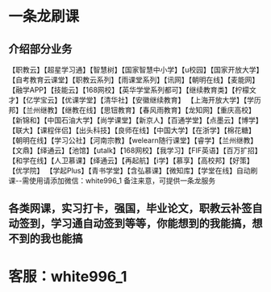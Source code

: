 # 一条龙刷课

## 介绍部分业务
【职教云】【超星学习通】【智慧树】【国家智慧中小学】【u校园】【国家开放大学】【自考教育云课堂】【职教云系列】【雨课堂系列】【讯网】【朝明在线】【麦能网】【融学APP】【技能云】【168网校】【英华学堂系列都可】【继续教育类】【柠檬文才】【亿学宝云】【优课学堂】【清华社】【安徽继续教育】 【上海开放大学】【学历邦】【兰州继教】【继教在线】【思钮教育】【春风雨教育】【龙知网】【重庆高校】【新锦和】【中国石油大学】【尚学课堂】【新京人】【百通学堂】【点墨云】【博学】【联大】【课程伴侣】【出头科技】【良师在线】【中国大学】【在浙学】【棉花糖】【朝明在线】【学习公社】【河南宗教】【welearn随行课堂】【睿学】【兰州继教】【文鼎】【绎通云】【池馆】【utalk】【168网校】【我学习】【FIF英语】【百万扩招】【和学在线】【人卫慕课】【绎通云】【再起航】【i学】【慕享】【高校邦】【好策】【优学院】 【学起Plus】【青书学堂】【含弘慕课】【微知库】【学堂在线】自动刷课--需使用请添加微信：white996_1 备注来意，可提供一条龙服务

## 各类网课，实习打卡，强国，毕业论文，职教云补签自动签到，学习通自动签到等等，你能想到的我能搞，想不到的我也能搞

# 客服：white996_1
